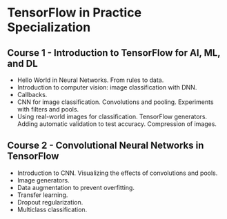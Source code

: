 # TensorFlow in Practice Specialization

## Course 1 - Introduction to TensorFlow for AI, ML, and DL

* Hello World in Neural Networks. From rules to data.
* Introduction to computer vision: image classification with DNN. 
* Callbacks. 
* CNN for image classification. Convolutions and pooling. Experiments with filters and pools.
* Using real-world images for classification. TensorFlow generators. Adding automatic validation to test accuracy. Compression of images.

## Course 2 - Convolutional Neural Networks in TensorFlow

* Introduction to CNN. Visualizing the effects of convolutions and pools.
* Image generators.
* Data augmentation to prevent overfitting. 
* Transfer learning. 
* Dropout regularization.
* Multiclass classification.